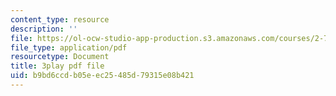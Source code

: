 ```yaml
---
content_type: resource
description: ''
file: https://ol-ocw-studio-app-production.s3.amazonaws.com/courses/2-71-optics-spring-2009/b9bd6ccdb05eec25485d79315e08b421_Xke7rX3QO-k.pdf
file_type: application/pdf
resourcetype: Document
title: 3play pdf file
uid: b9bd6ccd-b05e-ec25-485d-79315e08b421
---
```

